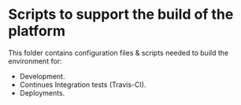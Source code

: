 # Scripts to support the build of the platform

This folder contains configuration files & scripts needed to build the
environment for:

* Development.
* Continues Integration tests (Travis-CI).
* Deployments.
